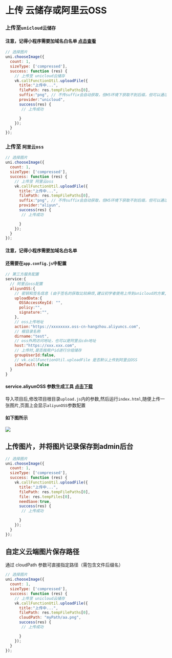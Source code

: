 # 上传 云储存或阿里云OSS

### 上传至`unicloud云储存`
#### 注意，记得小程序需要加域名白名单 [点击查看](https://uniapp.dcloud.io/uniCloud/quickstart?id=%e5%b0%8f%e7%a8%8b%e5%ba%8f%e4%b8%ad%e4%bd%bf%e7%94%a8unicloud%e7%9a%84%e7%99%bd%e5%90%8d%e5%8d%95%e9%85%8d%e7%bd%ae)
```js
// 选择图片
uni.chooseImage({
  count: 1,
  sizeType: ['compressed'],
  success: function (res) {
    // 上传至 unicloud云储存
    vk.callFunctionUtil.uploadFile({
      title:"上传中...",
      filePath: res.tempFilePaths[0],
      suffix:"png", // 不传suffix会自动获取，但H5环境下获取不到后缀，但可以通过file.name 获取
      provider:"unicloud",
      success(res) {
       // 上传成功

      }
    });
  }
});

```

### 上传至 `阿里云oss`

```js
// 选择图片
uni.chooseImage({
  count: 1,
  sizeType: ['compressed'],
  success: function (res) {
    // 上传至 阿里云oss
    vk.callFunctionUtil.uploadFile({
      title:"上传中...",
      filePath: res.tempFilePaths[0],
      suffix:"png", // 不传suffix会自动获取，但H5环境下获取不到后缀，但可以通过file.name 获取
      provider:"aliyun",
      success(res) {
       // 上传成功

      }
    });
  }
});

```

#### 注意，记得小程序需要加域名白名单
#### 还需要在`app.config.js`中配置
```js
// 第三方服务配置
service:{
  // 阿里云oss配置
  aliyunOSS:{
    // 密钥和签名信息 (由于签名的获取比较麻烦,建议初学者使用上传到unicloud的方案,上传到阿里云OSS是给有特殊需求的用户使用)
    uploadData:{
      OSSAccessKeyId: "",
      policy:"",
      signature:"",
    },
    // oss上传地址
    action:"https://xxxxxxxx.oss-cn-hangzhou.aliyuncs.com",
    // 根目录名称
    dirname:"test",
    // oss外网访问地址，也可以是阿里云cdn地址
    host:"https://xxx.xxx.com",
    // 上传时,是否按用户id进行分组储存
    groupUserId:false,
    // vk.callFunctionUtil.uploadFile 是否默认上传到阿里云OSS
    isDefault:false
  }
}
```
#### service.aliyunOSS 参数生成工具 [点击下载](https://gitee.com/vk-uni/oss-h5-upload-js-direct.git)
导入项目后,修改项目根目录`upload.js`内的参数,然后运行`index.html`,随便上传一张图片,页面上会显示`aliyunOSS`参数配置

#### 如下图所示
![](https://vkceyugu.cdn.bspapp.com/VKCEYUGU-cf0c5e69-620c-4f3c-84ab-f4619262939f/1a02b98c-ac0e-4662-95d9-e170f5f246d3.png)


## 上传图片，并将图片记录保存到admin后台
```js
// 选择图片
uni.chooseImage({
  count: 1,
  sizeType: ['compressed'],
  success: function (res) {
    vk.callFunctionUtil.uploadFile({
      title:"上传中...",
      filePath: res.tempFilePaths[0],
      file: res.tempFiles[0],
      needSave:true,
      success(res) {
       // 上传成功

      }
    });
  }
});

```

## 自定义云端图片保存路径

通过 cloudPath 参数可直接指定路径（需包含文件后缀名）

```js
// 选择图片
uni.chooseImage({
  count: 1,
  sizeType: ['compressed'],
  success: function (res) {
    // 上传至 unicloud云储存
    vk.callFunctionUtil.uploadFile({
      title:"上传中...",
      filePath: res.tempFilePaths[0],
      cloudPath: "myPath/aa.png",
      success(res) {
       // 上传成功

      }
    });
  }
});

```

